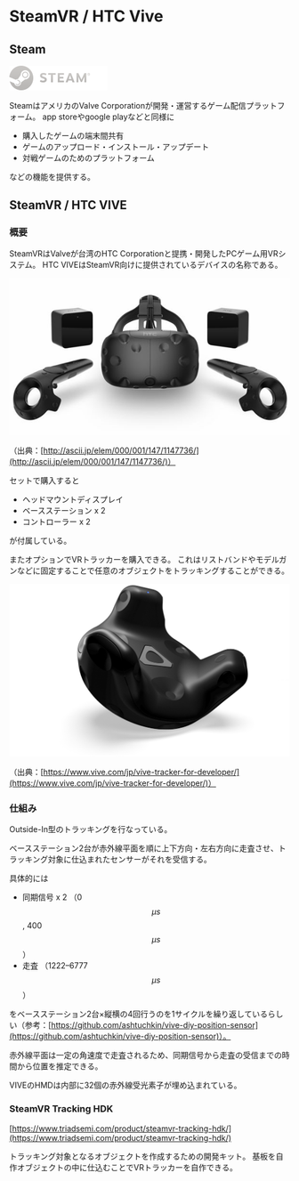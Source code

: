 # SteamVR / HTC Vive

## Steam

![alt text](steam.png)

SteamはアメリカのValve Corporationが開発・運営するゲーム配信プラットフォーム。
app storeやgoogle playなどと同様に

* 購入したゲームの端末間共有
* ゲームのアップロード・インストール・アップデート
* 対戦ゲームのためのプラットフォーム

などの機能を提供する。

## SteamVR / HTC VIVE

### 概要

SteamVRはValveが台湾のHTC Corporationと提携・開発したPCゲーム用VRシステム。
HTC VIVEはSteamVR向けに提供されているデバイスの名称である。

![alt text](fig1.jpg)

（出典：[http://ascii.jp/elem/000/001/147/1147736/](http://ascii.jp/elem/000/001/147/1147736/)）

セットで購入すると

* ヘッドマウントディスプレイ
* ベースステーション x 2
* コントローラー x 2

が付属している。

またオプションでVRトラッカーを購入できる。
これはリストバンドやモデルガンなどに固定することで任意のオブジェクトをトラッキングすることができる。

![alt text](fig2.png)

（出典：[https://www.vive.com/jp/vive-tracker-for-developer/](https://www.vive.com/jp/vive-tracker-for-developer/)）

### 仕組み

Outside-In型のトラッキングを行なっている。

ベースステーション2台が赤外線平面を順に上下方向・左右方向に走査させ、トラッキング対象に仕込まれたセンサーがそれを受信する。

具体的には

* 同期信号 x 2 （0$$\mu s$$, 400$$\mu s$$）
* 走査 （1222–6777$$\mu s$$）

をベースステーション2台×縦横の4回行うのを1サイクルを繰り返しているらしい（参考：[https://github.com/ashtuchkin/vive-diy-position-sensor](https://github.com/ashtuchkin/vive-diy-position-sensor)）。

赤外線平面は一定の角速度で走査されるため、同期信号から走査の受信までの時間から位置を推定できる。

VIVEのHMDは内部に32個の赤外線受光素子が埋め込まれている。

### SteamVR Tracking HDK

[https://www.triadsemi.com/product/steamvr-tracking-hdk/](https://www.triadsemi.com/product/steamvr-tracking-hdk/)

トラッキング対象となるオブジェクトを作成するための開発キット。
基板を自作オブジェクトの中に仕込むことでVRトラッカーを自作できる。

